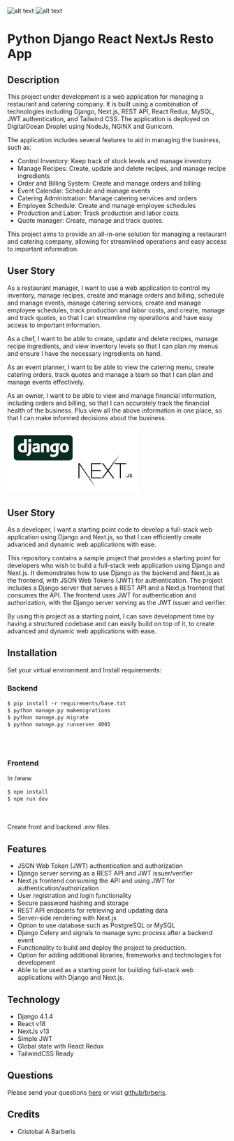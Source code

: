 [comment]: <> (This readme was created by Nodinq Readme Generator)
![alt text](https://img.shields.io/badge/License-MIT-brightgreen)
![alt text](https://img.shields.io/badge/Ver.-0.0.0-blue)

# Python Django React NextJs Resto App


## Description

This project under development is a web application for managing a restaurant and catering company. It is built using a combination of technologies including Django, Next.js, REST API, React Redux, MySQL, JWT authentication, and Tailwind CSS. The application is deployed on DigitalOcean Droplet using NodeJs, NGINX and Gunicorn.


The application includes several features to aid in managing the business, such as:

- Control Inventory: Keep track of stock levels and manage inventory.
- Manage Recipes: Create, update and delete recipes, and manage recipe ingredients
- Order and Billing System: Create and manage orders and billing
- Event Calendar: Schedule and manage events
- Catering Administration: Manage catering services and orders
- Employee Schedule: Create and manage employee schedules
- Production and Labor: Track production and labor costs
- Quote manager: Create, manage and track quotes.

This project aims to provide an all-in-one solution for managing a restaurant and catering company, allowing for streamlined operations and easy access to important information.

## User Story

As a restaurant manager, I want to use a web application to control my inventory, manage recipes, create and manage orders and billing, schedule and manage events, manage catering services, create and manage employee schedules, track production and labor costs, and create, manage and track quotes, so that I can streamline my operations and have easy access to important information.

As a chef, I want to be able to create, update and delete recipes, manage recipe ingredients, and view inventory levels so that I can plan my menus and ensure I have the necessary ingredients on hand.

As an event planner, I want to be able to view the catering menu, create catering orders, track quotes and manage a team so that I can plan and manage events effectively.

As an owner, I want to be able to view and manage financial information, including orders and billing, so that I can accurately track the financial health of the business. Plus view all the above information in one place, so that I can make informed decisions about the business.

<img src="https://github.com/brberis/python-django-react-nextjs-jwt/blob/main/web.jpg?raw=true" width="300px" >


## User Story

As a developer, I want a starting point code to develop a full-stack web application using Django and Next.js, so that I can efficiently create advanced and dynamic web applications with ease.

This repository contains a sample project that provides a starting point for developers who wish to build a full-stack web application using Django and Next.js. It demonstrates how to use Django as the backend and Next.js as the frontend, with JSON Web Tokens (JWT) for authentication. The project includes a Django server that serves a REST API and a Next.js frontend that consumes the API. The frontend uses JWT for authentication and authorization, with the Django server serving as the JWT issuer and verifier.

By using this project as a starting point, I can save development time by having a structured codebase and can easily build on top of it, to create advanced and dynamic web applications with ease.

## Installation

Set your virtual environment and Install requirements: 
<br />
### Backend
```
$ pip install -r requirements/base.txt
$ python manage.py makemigrations
$ python manage.py migrate
$ python manage.py runserver 4001
```
<br />
<br />

### Frontend
In /www 
<br />

```
$ npm install
$ npm run dev
```

<br />
<br />
Create front and backend .env files.

## Features

- JSON Web Token (JWT) authentication and authorization
-  Django server serving as a REST API and JWT issuer/verifier
-  Next.js frontend consuming the API and using JWT for authentication/authorization
-  User registration and login functionality
-  Secure password hashing and storage
-  REST API endpoints for retrieving and updating data
-  Server-side rendering with Next.js
-  Option to use database such as PostgreSQL or MySQL
-  Django Celery and signals to manage sync process after a backend event
-  Functionality to build and deploy the project to production.
-  Option for adding additional libraries, frameworks and technologies for development
-  Able to be used as a starting point for building full-stack web applications with Django and Next.js.

## Technology

- Django 4.1.4
- React v18
- NextJs v13
- Simple JWT
- Global state with React Redux
- TailwindCSS Ready

## Questions

Please send your questions [here](mailto:cristobal@barberis.com?subject=[GitHub]%20python-django-react-nextjs-jwt) or visit [github/brberis](https://github.com/brberis).

## Credits

* Cristobal A Barberis    

